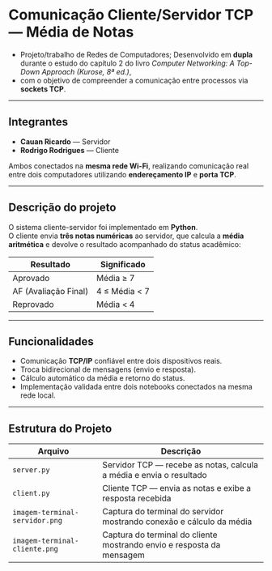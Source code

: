 # Comunicação Cliente/Servidor TCP — Média de Notas

- Projeto/trabalho de Redes de Computadores; Desenvolvido em **dupla** durante o estudo do capítulo 2 do livro _Computer Networking: A Top-Down Approach (Kurose, 8ª ed.)_,
- com o objetivo de compreender a comunicação entre processos via **sockets TCP**.

---

## Integrantes

- **Cauan Ricardo** — Servidor
- **Rodrigo Rodrigues** — Cliente

Ambos conectados na **mesma rede Wi-Fi**, realizando comunicação real entre dois computadores utilizando **endereçamento IP** e **porta TCP**.

---

## Descrição do projeto

O sistema cliente-servidor foi implementado em **Python**.  
O cliente envia **três notas numéricas** ao servidor, que calcula a **média aritmética** e devolve o resultado acompanhado do status acadêmico:

| Resultado            | Significado   |
| -------------------- | ------------- |
| Aprovado             | Média ≥ 7     |
| AF (Avaliação Final) | 4 ≤ Média < 7 |
| Reprovado            | Média < 4     |

---

## Funcionalidades

- Comunicação **TCP/IP** confiável entre dois dispositivos reais.
- Troca bidirecional de mensagens (envio e resposta).
- Cálculo automático da média e retorno do status.
- Implementação validada entre dois notebooks conectados na mesma rede local.

---

## Estrutura do Projeto

| Arquivo                        | Descrição                                                             |
| ------------------------------ | --------------------------------------------------------------------- |
| `server.py`                    | Servidor TCP — recebe as notas, calcula a média e envia o resultado   |
| `client.py`                    | Cliente TCP — envia as notas e exibe a resposta recebida              |
| `imagem-terminal-servidor.png` | Captura do terminal do servidor mostrando conexão e cálculo da média  |
| `imagem-terminal-cliente.png`  | Captura do terminal do cliente mostrando envio e resposta da mensagem |
